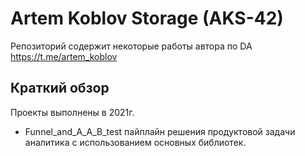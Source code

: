 # Artem Koblov Storage (AKS-42)

Репозиторий содержит некоторые работы автора по DA 
https://t.me/artem_koblov

## Краткий обзор

Проекты выполнены в 2021г.

  * Funnel_and_A_A_B_test пайплайн решения продуктовой задачи аналитика с использованием основных библиотек.  

